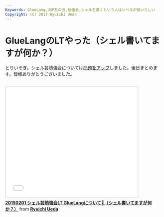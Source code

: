 ```yaml
---
Keywords: GlueLang,USP友の会,勉強会,シェルを書くという人はレベルが低いらしい
Copyright: (C) 2017 Ryuichi Ueda
---
```


# GlueLangのLTやった（シェル書いてますが何か？）
とりいそぎ。シェル芸勉強会については<a href="http://blog.ueda.asia/?p=5093" title="【問題と解答例】第15回ドキッ！grepだらけのシェル芸勉強会">問題をアップ</a>しました。後日まとめます。皆様ありがとうございました。<br />
<br />
<iframe src="//www.slideshare.net/slideshow/embed_code/44124260" width="425" height="355" frameborder="0" marginwidth="0" marginheight="0" scrolling="no" style="border:1px solid #CCC; border-width:1px; margin-bottom:5px; max-width: 100%;" allowfullscreen> </iframe> <div style="margin-bottom:5px"> <strong> <a href="//www.slideshare.net/ryuichiueda/20150201-gluelang-lt" title="20150201 シェル芸勉強会LT GlueLangについて（シェル書いてますが何か？）" target="_blank">20150201 シェル芸勉強会LT GlueLangについて（シェル書いてますが何か？）</a> </strong> from <strong><a href="//www.slideshare.net/ryuichiueda" target="_blank">Ryuichi Ueda</a></strong> </div>
